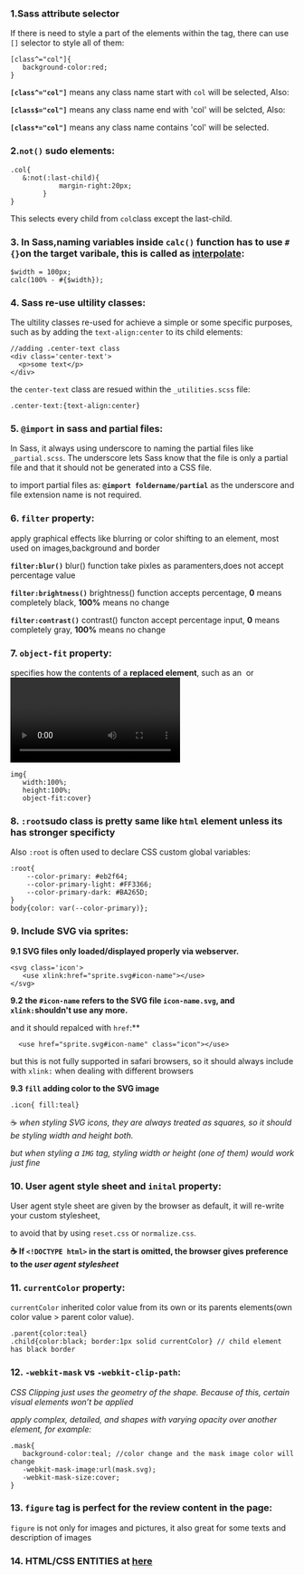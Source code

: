 

### 1.Sass attribute selector 

If there is need to style a part of the elements within the tag, there can use `[]` selector to style all of them:

```
[class^="col"]{
   background-color:red; 
} 
```
**`[class^="col"]`** means any class name start with `col` will be selected, Also:

**`[class$="col"]`** means any class name end with 'col' will be selcted, Also:

**`[class*="col"]`** means any class name contains 'col' will be selected.


### 2.`not()` sudo elements: 

```
.col{
   &:not(:last-child){
            margin-right:20px;
        }
}
```
This selects every child from `col`class except the last-child.


### 3. In Sass,naming variables inside `calc()` function has to use `#{}`on the target varibale, this is called as [interpolate](https://github.com/sass/sass/issues/818):

```
$width = 100px;
calc(100% - #{$width});
```

### 4. Sass re-use ultility classes:
The ultility classes re-used for achieve a simple or some specific purposes, such as by adding the `text-align:center` to its child elements:
```
//adding .center-text class
<div class='center-text'>
  <p>some text</p>
</div>
```

the `center-text` class are resued within the `_utilities.scss` file:
```
.center-text:{text-align:center}
```
### 5. `@import` in sass and partial files:

In Sass, it always using underscore to naming the partial files like `_partial.scss`. The underscore lets Sass know that the file is only a partial file and that it should not be generated into a CSS file.

to import partial files as: **`@import foldername/partial`**  as the underscore and file extension name is not required.

### 6. `filter` property:

apply graphical effects like blurring or color shifting to an element, most used on images,background and border

**`filter:blur()`** blur() function take pixles as paramenters,does not accept percentage value 

**`filter:brightness()`** brightness() function accepts percentage, **0** means completely black, **100%** means no change

**`filter:contrast()`** contrast() functon accept percentage input, **0**  means completely gray, **100%** means no change

### 7. `object-fit` property:

specifies how the contents of a **replaced element**, such as an <img> or <video>, should be resized to fit its container. In which the container has default size such as `width:100%; height:100%`, `object-fit`will just resize the content to fit, such as the `background-size`property work
   
```
img{
   width:100%;
   height:100%;
   object-fit:cover}
   ```
   

### 8. `:root`sudo class is pretty same like `html` element unless its has stronger specificty

Also `:root` is often used to declare CSS custom global variables:

```
:root{
    --color-primary: #eb2f64;
    --color-primary-light: #FF3366;
    --color-primary-dark: #BA265D;
}
body{color: var(--color-primary)};

```
   
### 9. Include SVG via sprites: 

**9.1 SVG files only loaded/displayed properly via webserver.**

```
<svg class='icon'>
   <use xlink:href="sprite.svg#icon-name"></use>
</svg>
```

**9.2 the `#icon-name` refers to the SVG file `icon-name.svg`, and `xlink:`shouldn't use any more.**

and it should repalced with `href`:**

```
  <use href="sprite.svg#icon-name" class="icon"></use>
```
but this is not fully supported in safari browsers, so it should always include with `xlink:` when dealing with different browsers

**9.3 `fill` adding color to the SVG image**
```
.icon{ fill:teal} 
```
:coffee: *when styling SVG icons, they are always treated as squares, so it should be styling width and height both.*

*but when styling a `IMG` tag, styling width or height (one of them) would work just fine*



### 10. User agent style sheet and `inital` property:

User agent style sheet are given by the browser as default, it will re-write your custom stylesheet, 

to avoid that by using `reset.css` or `normalize.css`. 

**:coffee: If `<!DOCTYPE html>` in the start is omitted,  the browser gives preference to the *user agent stylesheet***



### 11. `currentColor` property:

`currentColor` inherited color value from its own or its parents elements(own color value > parent color value).

```
.parent{color:teal}
.child{color:black; border:1px solid currentColor} // child element has black border
```

### 12. `-webkit-mask` vs `-webkit-clip-path`:

*CSS Clipping just uses the geometry of the shape. Because of this, certain visual elements won’t be applied*

*apply complex, detailed, and shapes with varying opacity over another element, for example:*
```
.mask{
   background-color:teal; //color change and the mask image color will change
   -webkit-mask-image:url(mask.svg);
   -webkit-mask-size:cover;
}
```


### 13. `figure` tag is perfect for the review content in the page:

`figure` is not only for images and pictures, it also great for some texts and description of images 


### 14. HTML/CSS ENTITIES at [here](https://css-tricks.com/snippets/html/glyphs/)



